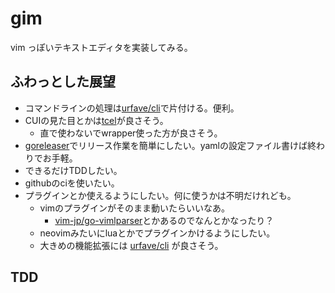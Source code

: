 # gim

vim っぽいテキストエディタを実装してみる。

## ふわっとした展望
* コマンドラインの処理は[urfave/cli](https://github.com/urfave/cli)で片付ける。便利。
* CUIの見た目とかは[tcel](https://github.com/gdamore/tcell)が良さそう。
	* 直で使わないでwrapper使った方が良さそう。
* [goreleaser](https://github.com/goreleaser/goreleaser)でリリース作業を簡単にしたい。yamlの設定ファイル書けば終わりでお手軽。
* できるだけTDDしたい。
* githubのciを使いたい。
* プラグインとか使えるようにしたい。何に使うかは不明だけれども。
	* vimのプラグインがそのまま動いたらいいなあ。
		* [vim-jp/go-vimlparser](https://github.com/vim-jp/go-vimlparser)とかあるのでなんとかなったり？
	* neovimみたいにluaとかでプラグインかけるようにしたい。
	* 大きめの機能拡張には [urfave/cli](https://github.com/hashicorp/go-plugin) が良さそう。

## TDD


